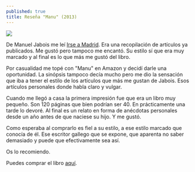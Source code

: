 ```yaml
---
published: true
title: Reseña "Manu" (2013)
---
```

![](http://i.imgur.com/EPl7Pr8.jpg)

De Manuel Jabois me leí [Irse a Madrid](https://www.amazon.es/dp/8493834955/). Era una recopilación de artículos ya publicados. Me gustó pero tampoco me encantó. Su estilo sí que era muy marcado y al final es lo que más me gustó del libro. 

Por casualidad me topé con "Manu" en Amazon y decidí darle una oportunidad. La sinópsis tampoco decía mucho pero me dio la sensación que iba a tener el estilo de los artículos que más me gustan de Jabois. Esos artículos personales donde habla claro y vulgar.

Cuando me llegó a casa la primera impresión fue que era un libro muy pequeño. Son 120 páginas que bien podrían ser 40. En prácticamente una tarde lo devoré. Al final es un relato en forma de anécdotas personales desde un año antes de que naciese su hijo. Y me gustó. 

Como esperaba al comprarlo es fiel a su estilo, a ese estilo marcado que conocía de él. Ese escritor gallego que se expone, que aparenta no saber demasiado y puede que efectivamente sea así.

Os lo recomiendo.  

Puedes comprar el libro [aquí](https://www.amazon.es/dp/8415862040/).